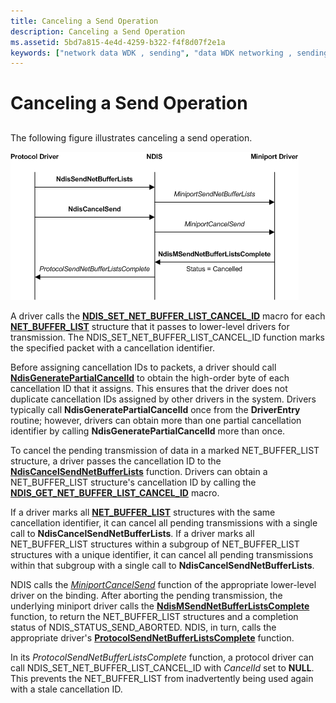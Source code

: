 ```yaml
---
title: Canceling a Send Operation
description: Canceling a Send Operation
ms.assetid: 5bd7a815-4e4d-4259-b322-f4f8d07f2e1a
keywords: ["network data WDK , sending", "data WDK networking , sending", "packets WDK networking , sending", "sending data WDK networking", "NDIS_SET_NET_BUFFER_LIST_CANCEL_ID", "canceling send operations WDK networking", "cancellation IDs WDK networking"]
---
```


# Canceling a Send Operation


## <a href="" id="ddk-canceling-a-send-operation-ng"></a>


The following figure illustrates canceling a send operation.

![diagram illustrating canceling a send operation](images/netbuffercancelsend.png)

A driver calls the [**NDIS\_SET\_NET\_BUFFER\_LIST\_CANCEL\_ID**](https://msdn.microsoft.com/library/windows/hardware/ff567299) macro for each [**NET\_BUFFER\_LIST**](https://msdn.microsoft.com/library/windows/hardware/ff568388) structure that it passes to lower-level drivers for transmission. The NDIS\_SET\_NET\_BUFFER\_LIST\_CANCEL\_ID function marks the specified packet with a cancellation identifier.

Before assigning cancellation IDs to packets, a driver should call [**NdisGeneratePartialCancelId**](https://msdn.microsoft.com/library/windows/hardware/ff562623) to obtain the high-order byte of each cancellation ID that it assigns. This ensures that the driver does not duplicate cancellation IDs assigned by other drivers in the system. Drivers typically call **NdisGeneratePartialCancelId** once from the **DriverEntry** routine; however, drivers can obtain more than one partial cancellation identifier by calling **NdisGeneratePartialCancelId** more than once.

To cancel the pending transmission of data in a marked NET\_BUFFER\_LIST structure, a driver passes the cancellation ID to the [**NdisCancelSendNetBufferLists**](https://msdn.microsoft.com/library/windows/hardware/ff561623) function. Drivers can obtain a NET\_BUFFER\_LIST structure's cancellation ID by calling the [**NDIS\_GET\_NET\_BUFFER\_LIST\_CANCEL\_ID**](https://msdn.microsoft.com/library/windows/hardware/ff565683) macro.

If a driver marks all [**NET\_BUFFER\_LIST**](https://msdn.microsoft.com/library/windows/hardware/ff568388) structures with the same cancellation identifier, it can cancel all pending transmissions with a single call to **NdisCancelSendNetBufferLists**. If a driver marks all NET\_BUFFER\_LIST structures within a subgroup of NET\_BUFFER\_LIST structures with a unique identifier, it can cancel all pending transmissions within that subgroup with a single call to **NdisCancelSendNetBufferLists**.

NDIS calls the [*MiniportCancelSend*](https://msdn.microsoft.com/library/windows/hardware/ff559342) function of the appropriate lower-level driver on the binding. After aborting the pending transmission, the underlying miniport driver calls the [**NdisMSendNetBufferListsComplete**](https://msdn.microsoft.com/library/windows/hardware/ff563668) function, to return the NET\_BUFFER\_LIST structures and a completion status of NDIS\_STATUS\_SEND\_ABORTED. NDIS, in turn, calls the appropriate driver's [**ProtocolSendNetBufferListsComplete**](https://msdn.microsoft.com/library/windows/hardware/ff570268) function.

In its *ProtocolSendNetBufferListsComplete* function, a protocol driver can call NDIS\_SET\_NET\_BUFFER\_LIST\_CANCEL\_ID with *CancelId* set to **NULL**. This prevents the NET\_BUFFER\_LIST from inadvertently being used again with a stale cancellation ID.

 

 





